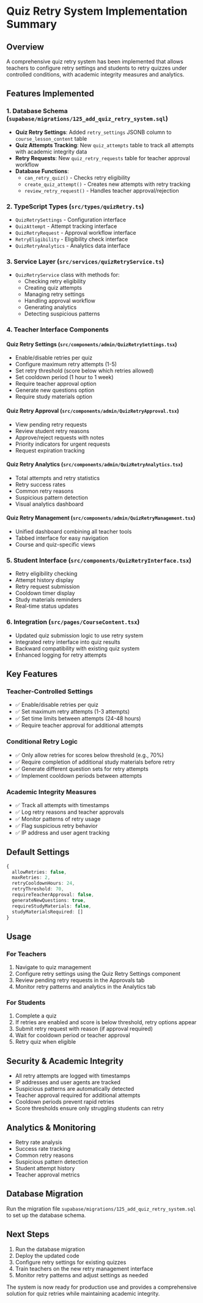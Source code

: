 # Quiz Retry System Implementation Summary

## Overview
A comprehensive quiz retry system has been implemented that allows teachers to configure retry settings and students to retry quizzes under controlled conditions, with academic integrity measures and analytics.

## Features Implemented

### 1. Database Schema (`supabase/migrations/125_add_quiz_retry_system.sql`)
- **Quiz Retry Settings**: Added `retry_settings` JSONB column to `course_lesson_content` table
- **Quiz Attempts Tracking**: New `quiz_attempts` table to track all attempts with academic integrity data
- **Retry Requests**: New `quiz_retry_requests` table for teacher approval workflow
- **Database Functions**: 
  - `can_retry_quiz()` - Checks retry eligibility
  - `create_quiz_attempt()` - Creates new attempts with retry tracking
  - `review_retry_request()` - Handles teacher approval/rejection

### 2. TypeScript Types (`src/types/quizRetry.ts`)
- `QuizRetrySettings` - Configuration interface
- `QuizAttempt` - Attempt tracking interface
- `QuizRetryRequest` - Approval workflow interface
- `RetryEligibility` - Eligibility check interface
- `QuizRetryAnalytics` - Analytics data interface

### 3. Service Layer (`src/services/quizRetryService.ts`)
- `QuizRetryService` class with methods for:
  - Checking retry eligibility
  - Creating quiz attempts
  - Managing retry settings
  - Handling approval workflow
  - Generating analytics
  - Detecting suspicious patterns

### 4. Teacher Interface Components

#### Quiz Retry Settings (`src/components/admin/QuizRetrySettings.tsx`)
- Enable/disable retries per quiz
- Configure maximum retry attempts (1-5)
- Set retry threshold (score below which retries allowed)
- Set cooldown period (1 hour to 1 week)
- Require teacher approval option
- Generate new questions option
- Require study materials option

#### Quiz Retry Approval (`src/components/admin/QuizRetryApproval.tsx`)
- View pending retry requests
- Review student retry reasons
- Approve/reject requests with notes
- Priority indicators for urgent requests
- Request expiration tracking

#### Quiz Retry Analytics (`src/components/admin/QuizRetryAnalytics.tsx`)
- Total attempts and retry statistics
- Retry success rates
- Common retry reasons
- Suspicious pattern detection
- Visual analytics dashboard

#### Quiz Retry Management (`src/components/admin/QuizRetryManagement.tsx`)
- Unified dashboard combining all teacher tools
- Tabbed interface for easy navigation
- Course and quiz-specific views

### 5. Student Interface (`src/components/QuizRetryInterface.tsx`)
- Retry eligibility checking
- Attempt history display
- Retry request submission
- Cooldown timer display
- Study materials reminders
- Real-time status updates

### 6. Integration (`src/pages/CourseContent.tsx`)
- Updated quiz submission logic to use retry system
- Integrated retry interface into quiz results
- Backward compatibility with existing quiz system
- Enhanced logging for retry attempts

## Key Features

### Teacher-Controlled Settings
- ✅ Enable/disable retries per quiz
- ✅ Set maximum retry attempts (1-3 attempts)
- ✅ Set time limits between attempts (24-48 hours)
- ✅ Require teacher approval for additional attempts

### Conditional Retry Logic
- ✅ Only allow retries for scores below threshold (e.g., 70%)
- ✅ Require completion of additional study materials before retry
- ✅ Generate different question sets for retry attempts
- ✅ Implement cooldown periods between attempts

### Academic Integrity Measures
- ✅ Track all attempts with timestamps
- ✅ Log retry reasons and teacher approvals
- ✅ Monitor patterns of retry usage
- ✅ Flag suspicious retry behavior
- ✅ IP address and user agent tracking

## Default Settings
```typescript
{
  allowRetries: false,
  maxRetries: 2,
  retryCooldownHours: 24,
  retryThreshold: 70,
  requireTeacherApproval: false,
  generateNewQuestions: true,
  requireStudyMaterials: false,
  studyMaterialsRequired: []
}
```

## Usage

### For Teachers
1. Navigate to quiz management
2. Configure retry settings using the Quiz Retry Settings component
3. Review pending retry requests in the Approvals tab
4. Monitor retry patterns and analytics in the Analytics tab

### For Students
1. Complete a quiz
2. If retries are enabled and score is below threshold, retry options appear
3. Submit retry request with reason (if approval required)
4. Wait for cooldown period or teacher approval
5. Retry quiz when eligible

## Security & Academic Integrity
- All retry attempts are logged with timestamps
- IP addresses and user agents are tracked
- Suspicious patterns are automatically detected
- Teacher approval required for additional attempts
- Cooldown periods prevent rapid retries
- Score thresholds ensure only struggling students can retry

## Analytics & Monitoring
- Retry rate analysis
- Success rate tracking
- Common retry reasons
- Suspicious pattern detection
- Student attempt history
- Teacher approval metrics

## Database Migration
Run the migration file `supabase/migrations/125_add_quiz_retry_system.sql` to set up the database schema.

## Next Steps
1. Run the database migration
2. Deploy the updated code
3. Configure retry settings for existing quizzes
4. Train teachers on the new retry management interface
5. Monitor retry patterns and adjust settings as needed

The system is now ready for production use and provides a comprehensive solution for quiz retries while maintaining academic integrity.
